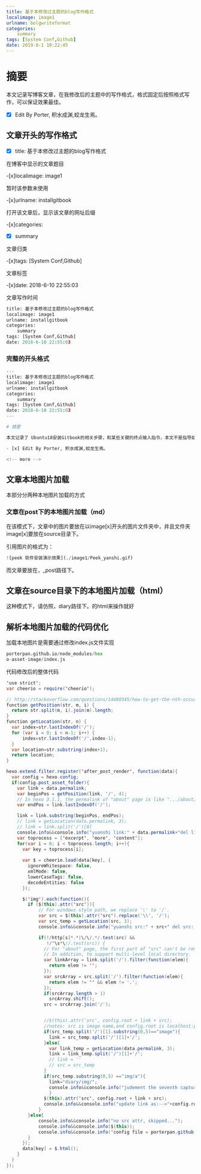 ```yaml
---
title: 基于本修改过主题的blog写作格式
localimage: image1
urlname: bolgwriteformat
categories:     
    summary    
tags: [System Conf,Github]
date: 2019-8-1 10:22:45
---
```


# 摘要

本文记录写博客文章，在我修改后的主题中的写作格式，格式固定后按照格式写作，可以保证效果最佳。

- [x] Edit By Porter, 积水成渊,蛟龙生焉。

<!-- more -->

## 文章开头的写作格式

-[x] title: 基于本修改过主题的blog写作格式

在博客中显示的文章题目

-[x]localimage: image1

暂时该参数未使用

-[x]urlname: installgitbook

打开该文章后，显示该文章的网址后缀

-[x]categories:     
-[x]    summary    

文章归类

-[x]tags: [System Conf,Github]

文章标签

-[x]date: 2018-6-10 22:55:03

文章写作时间

```python
title: 基于本修改过主题的blog写作格式
localimage: image1
urlname: installgitbook
categories:     
    summary    
tags: [System Conf,Github]
date: 2018-6-10 22:55:03
```


### 完整的开头格式

```python
---
title: 基于本修改过主题的blog写作格式
localimage: image1
urlname: installgitbook
categories:     
    summary    
tags: [System Conf,Github]
date: 2018-6-10 22:55:03
---

# 摘要

本文记录了 Ubuntu18安装Gitbook的相关步骤，和某些关键的终点输入指令，本文不是指导如何调试代码和修复代码，本文给出了一种安装的方法，具体修复方法见文中内容所示。

- [x] Edit By Porter, 积水成渊,蛟龙生焉。

<!-- more -->
```

## 文章本地图片加载

本部分分两种本地图片加载的方式

### 文章在post下的本地图片加载（md）

在该模式下，文章中的图片要放在以image[x]开头的图片文件夹中，并且文件夹image[x]要放在source目录下。

引用图片的格式为：

```python
![peek 软件安装演示效果](./image1/Peek_yanshi.gif)
```

而文章要放在，_post路径下。

## 文章在source目录下的本地图片加载（html）

这种模式下，请仿照，diary路径下。的html来操作就好

## 解析本地图片加载的代码优化

加载本地图片是需要通过修改index.js文件实现


```python
porterpan.github.io/node_modules/hex
o-asset-image/index.js
```


代码修改后的整体代码

```java
'use strict';
var cheerio = require('cheerio');

// http://stackoverflow.com/questions/14480345/how-to-get-the-nth-occurrence-in-a-string
function getPosition(str, m, i) {
  return str.split(m, i).join(m).length;
}
function getLocation(str, n) {
  var index=str.lastIndexOf('/');
  for (var i = 0; i < n-1; i++) {
      index=str.lastIndexOf('/',index-1);
  }
  var location=str.substring(index+1);
  return location;
}

hexo.extend.filter.register('after_post_render', function(data){
  var config = hexo.config;
  if(config.post_asset_folder){
    var link = data.permalink;
    var beginPos = getPosition(link, '/', 4);
    // In hexo 3.1.1, the permalink of "about" page is like ".../about/index.html".
    var endPos = link.lastIndexOf('/');

    link = link.substring(beginPos, endPos);
    // link = getLocation(data.permalink, 3);
    // link = link.split('/')[0]
    console.info&&console.info("yuanshi link:" + data.permalink+"del link: "+link);
    var toprocess = ['excerpt', 'more', 'content'];
    for(var i = 0; i < toprocess.length; i++){
      var key = toprocess[i];
 
      var $ = cheerio.load(data[key], {
        ignoreWhitespace: false,
        xmlMode: false,
        lowerCaseTags: false,
        decodeEntities: false
      });

      $('img').each(function(){
        if ($(this).attr('src')){
            // For windows style path, we replace '\' to '/'.
            var src = $(this).attr('src').replace('\\', '/');
            var src_temp = getLocation(src, 3);
            console.info&&console.info("yuanshi src:" + src+" del src: "+src_temp);

            if(!/http[s]*.*|\/\/.*/.test(src) &&
               !/^\s*\//.test(src)) {
              // For "about" page, the first part of "src" can't be removed.
              // In addition, to support multi-level local directory.
              var linkArray = link.split('/').filter(function(elem){
                return elem != '';
              });
              var srcArray = src.split('/').filter(function(elem){
                return elem != '' && elem != '.';
              });
              if(srcArray.length > 1)
                srcArray.shift();
              src = srcArray.join('/');


              //$(this).attr('src', config.root + link + src);
              //notes: src is image name,and config.root is localhost:port,the middle cahr string is my local image Repository
              if(src_temp.split('/')[1].substring(0,5)=="image"){
                link = src_temp.split('/')[1]+'/';
              }else{
                var link_temp = getLocation(data.permalink, 3);
                link = link_temp.split('/')[1]+'/';
                // link = ''
                // src = src_temp
              }
              if(src_temp.substring(0,5) =="img/a"){
                link="diary/img/";              
                console.info&&console.info("judement the seventh capture!");
                }
              $(this).attr('src', config.root + link + src);
              console.info&&console.info("update link as:-->"+config.root + "==" + link + "==" + src);
            }
        }else{
            console.info&&console.info("no src attr, skipped...");
            console.info&&console.info($(this));
            console.info&&console.info('config file = porterpan.github.io/node_modules/hexo-asset-image/index.js')
        }
      });
      data[key] = $.html();
    }
  }
});

```

